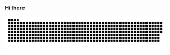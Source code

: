 ### Hi there 

<!--
**zsc2003/zsc2003** is a  _special_  repository because its `README.md` (this file) appears on your GitHub profile.

Here are some ideas to get you started:

-  I’m currently working on ...
-  I’m currently learning ...
-  I’m looking to collaborate on ...
-  I’m looking for help with ...
-  Ask me about ...
-  How to reach me: ...
-  Pronouns: ...
-  Fun fact: ...
-->

 

<picture>
  <source media="(prefers-color-scheme: dark)" srcset="https://raw.githubusercontent.com/zsc2003/zsc2003/output/github-contribution-grid-snake-dark.svg">
  <source media="(prefers-color-scheme: light)" srcset="https://raw.githubusercontent.com/zsc2003/zsc2003/output/github-contribution-grid-snake.svg">
  <img alt="github contribution grid snake animation" src="https://raw.githubusercontent.com/zsc2003/zsc2003/output/github-contribution-grid-snake.svg">
</picture>
